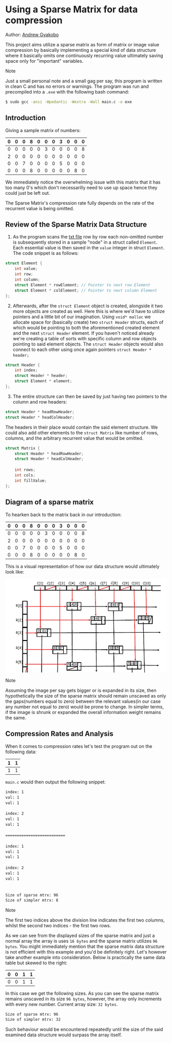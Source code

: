 # Using a Sparse Matrix for data compression

Author: [Andrew Gyakobo](https://github.com/Gyakobo)

This project aims utilize a sparse matrix as form of matrix or image value compression by basically implementing a special kind of data structure where it basically omits one continuously recurring value ultimately saving space only for "important" variables. 

>[!NOTE]
>Just a small personal note and a small gag per say, this program is written in clean C and has no errors or warnings. The program was run and precompiled into a `.exe` with the following bash command:

```bash
$ sudo gcc -ansi -Wpedantic -Wextra -Wall main.c -o exe
```

## Introduction

Giving a sample matrix of numbers:

 0 | 0 | 0 | 8 | 0 | 0 | 0 | 3 | 0 | 0 | 0 |
---|---|---|---|---|---|---|---|---|---|---|
 0 | 0 | 0 | 0 | 0 | 3 | 0 | 0 | 0 | 0 | 8 |
 2 | 0 | 0 | 0 | 0 | 0 | 0 | 0 | 0 | 0 | 0 |
 0 | 0 | 7 | 0 | 0 | 0 | 0 | 5 | 0 | 0 | 0 |
 0 | 0 | 0 | 8 | 0 | 0 | 0 | 0 | 0 | 8 | 0 |

We immediately notice the overwhelming issue with this matrix that it has too many 0's which don't necessarilly need to use up space hence they could just be left out. 

The Sparse Matrix's compression rate fully depends on the rate of the recurrent value is being omitted. 

##  Review of the Sparse Matrix Data Structure

1. As the program scans the [txt file](https://github.com/Gyakobo/sparse_matrix/blob/master/matrix.txt) row by row each non-omitted number is subsequently stored in a sample "node" in a struct called `Element`. Each essential value is then saved in the `value` integer in struct `Element`. The code snippet is as follows:

```c
struct Element {
    int value;
    int row;
    int column;
    struct Element * rowElement; // Pointer to next row Element
    struct Element * colElement; // Pointer to next column Element
};
```
2. Afterwards, after the `struct Element` object is created, alongside it two more objects are created as well. Here this is where we'd have to utilize pointers and a little bit of our imagination. Using `void* malloc` we allocate space for (basically create) two `struct Header` structs, each of which would be pointing to both the aforementioned created element and the next `struct Header` element. If you haven't noticed already we're creating a table of sorts with specific column and row objects pointing to said element objects. The `struct Header` objects would also connect to each other using once again pointers `struct Header * header;`

```c
struct Header {
    int index;
    struct Header * header;
    struct Element * element;
};
```

3. The entire structure can then be saved by just having two pointers to the column and row headers: 
```c
struct Header * headRowHeader;
struct Header * headColHeader;
```

The headers in their place would contain the said element structure. We could also add other elements to the `struct Matrix` like number of rows, columns, and the arbitrary recurrent value that would be omitted.

```c
struct Matrix {
    struct Header * headRowHeader;
    struct Header * headColHeader;

    int rows;
    int cols;
    int fillValue;
};
```
## Diagram of a sparse matrix

To hearken back to the matrix back in our introduction: 
 
 0 | 0 | 0 | 8 | 0 | 0 | 0 | 3 | 0 | 0 | 0 |
---|---|---|---|---|---|---|---|---|---|---|
 0 | 0 | 0 | 0 | 0 | 3 | 0 | 0 | 0 | 0 | 8 |
 2 | 0 | 0 | 0 | 0 | 0 | 0 | 0 | 0 | 0 | 0 |
 0 | 0 | 7 | 0 | 0 | 0 | 0 | 5 | 0 | 0 | 0 |
 0 | 0 | 0 | 8 | 0 | 0 | 0 | 0 | 0 | 8 | 0 |

This is a visual representation of how our data structure would ultimately look like: 

<img src="./assets/sparse_matrix_img.jpg" style="float: left; margin-bottom: 1rem;">

>[!Note] 
>Assuming the image per say gets bigger or is expanded in its size, then hypothetically the size of the sparse matrix should remain unscaved as only the gaps(numbers equal to zero) between the relevant values(in our case any number not equal to zero) would be prone to change. In simpler terms, if the image is shrunk or expanded the overall information weight remains the same.

## Compression Rates and Analysis

When it comes to compression rates let's test the program out on the following data:

 1 | 1 |
---|---|
 1 | 1 |

`main.c` would then output the following snippet:

```bash
index: 1
val: 1
val: 1

index: 2
val: 1
val: 1

==========================

index: 1
val: 1
val: 1

index: 2
val: 1
val: 1


Size of sparse mtrx: 96
Size of simpler mtrx: 8
```

>[!NOTE]
>The first two indices above the division line indicates the first two columns, whilst the second two indices - the first two rows.

As we can see from the displayed sizes of the sparse matrix and just a normal array the array is uses `16 bytes` and the sparse matrix utilizes `96 bytes`. You might immediately mention that the sparse matrix data structure is not efficient with this example and you'd be definitely right. Let's however take another example into consideration. Below is practically the same data table but skewed to the right:

 0 | 0 | 1 | 1 |
---|---|---|---|
 0 | 0 | 1 | 1 |

In this case we get the following sizes. As you can see the sparse matrix remains unscaved in its size `96 bytes`, however, the array only increments with every new number. Current array size: `32 bytes`. 

```bash
Size of sparse mtrx: 96
Size of simpler mtrx: 32
```

Such behaviour would be encountered repeatedly until the size of the said examined data structure would surpass the array itself.